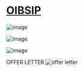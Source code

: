 # [OIBSIP](https://oasisinfobyte.com/)

![image](https://user-images.githubusercontent.com/91726340/223084103-c04326c3-f9cc-437d-8a85-abb0865400ec.png)

![image](https://user-images.githubusercontent.com/91726340/223083957-202d7ff6-134d-477d-b5a6-510b51362866.png)

![image](https://user-images.githubusercontent.com/91726340/223084244-e559a3d6-0e3d-4625-b2d2-245337ec5d9d.png)

OFFER LETTER
![offer letter](https://github.com/mavssvighnesh/OIBSIP/assets/109013315/bee9767a-6f45-4073-a164-2deb292688bd)
